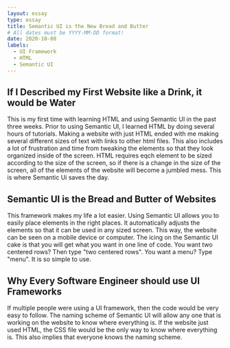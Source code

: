 ```yaml
---
layout: essay
type: essay
title: Semantic UI is the New Bread and Butter
# All dates must be YYYY-MM-DD format!
date: 2020-10-08
labels:
  - UI Framework
  - HTML
  - Semantic UI
---
```


## If I Described my First Website like a Drink, it would be Water

This is my first time with learning HTML and using Semantic UI in the past three weeks. Prior to using Semantic UI, I learned HTML by doing several hours of tutorials. Making a website with just HTML ended with me making several different sizes of text with links to other html files. This also includes a lot of frustration and time from tweaking the elements so that they look organized inside of the screen. HTML requires eqch element to be sized according to the size of the screen, so if there is a change in the size of the screen, all of the elements of the website will become a jumbled mess. This is where Semantic Ui saves the day.

## Semantic UI is the Bread and Butter of Websites

This framework makes my life a lot easier. Using Semantic UI allows you to easily place elements in the right places. It automatically adjusts the elements so that it can be used in any sized screen. This way, the website can be seen on a mobile device or computer. The icing on the Semantic UI cake is that you will get what you want in one line of code. You want two centered rows? Then type "two centered rows". You want a menu? Type "menu". It is so simple to use.

## Why Every Software Engineer should use UI Frameworks

If multiple people were using a UI framework, then the code would be very easy to follow. The naming scheme of Semantic UI will allow any one that is working on the website to know where everything is. If the website just used HTML, the CSS file would be the only way to know where everything is. This also implies that everyone knows the naming scheme. 
